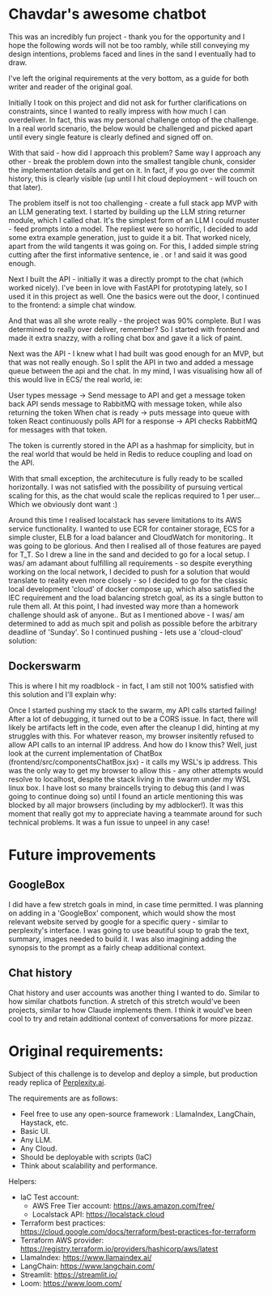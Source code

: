 # Chavdar's awesome chatbot
This was an incredibly fun project - thank you for the opportunity and I hope the following words will not be too rambly, while still conveying my design intentions, problems faced and lines in the sand I eventually had to draw.

I've left the original requirements at the very bottom, as a guide for both writer and reader of the original goal.

Initially I took on this project and did not ask for further clarifications on constraints, since I wanted to really impress with how much I can overdeliver. In fact, this was my personal challenge ontop of the challenge. In a real world scenario, the below would be challenged and picked apart until every single feature is clearly defined and signed off on.

With that said - how did I approach this problem? Same way I approach any other - break the problem down into the smallest tangible chunk, consider the implementation details and get on it. In fact, if you go over the commit history, this is clearly visible (up until I hit cloud deployment - will touch on that later).

The problem itself is not too challenging - create a full stack app MVP with an LLM generating text. I started by building up the LLM string returner module, which I called chat. It's the simplest form of an LLM I could muster - feed prompts into a model. The repliest were so horrific, I decided to add some extra example generation, just to guide it a bit. That worked nicely, apart from the wild tangents it was going on. For this, I added simple string cutting after the first informative sentence, ie . or ! and said it was good enough.

Next I built the API - initially it was a directly prompt to the chat (which worked nicely). I've been in love with FastAPI for prototyping lately, so I used it in this project as well. One the basics were out the door, I continued to the frontend: a simple chat window. 

And that was all she wrote really - the project was 90% complete. But I was determined to really over deliver, remember? So I started with frontend and made it extra snazzy, with a rolling chat box and gave it a lick of paint. 

Next was the API - I knew what I had built was good enough for an MVP, but that was not really enough. So I split the API in two and added a message queue between the api and the chat. In my mind, I was visualising how all of this would live in ECS/ the real world, ie:

User types message -> Send message to API and get a message token back
API sends message to RabbitMQ with message token, while also returning the token
When chat is ready -> puts message into queue with token 
React continuously polls API for a response -> API checks RabbitMQ for messages with that token.

The token is currently stored in the API as a hashmap for simplicity, but in the real world that would be held in Redis to reduce coupling and load on the API.

With that small exception, the architecuture is fully ready to be scalled horizontally. I was not satisfied with the possibility of pursuing vertical scaling for this, as the chat would scale the replicas required to 1 per user... Which we obviously dont want :)

Around this time I realised localstack has severe limitations to its AWS service functionality. I wanted to use ECR for container storage, ECS for a simple cluster, ELB for a load balancer and CloudWatch for monitoring.. It was going to be glorious. And then I realised all of those features are payed for T_T. So I drew a line in the sand and decided to go for a local setup. I was/ am adamant about fulfilling all requirements - so despite everything working on the local network, I decided to push for a solution that would translate to reality even more closely - so I decided to go for the classic local development 'cloud' of docker compose up, which also satisfied the IEC requirement and the load balancing stretch goal, as its a single button to rule them all. At this point, I had invested way more than a homework challenge should ask of anyone.. But as I mentioned above - I was/ am determined to add as much spit and polish as possible before the arbitrary deadline of 'Sunday'. So I continued pushing - lets use a 'cloud-cloud' solution:

## Dockerswarm

This is where I hit my roadblock - in fact, I am still not 100% satisfied with this solution and I'll explain why:

Once I started pushing my stack to the swarm, my API calls started failing! After a lot of debugging, it turned out to be a CORS issue. In fact, there will likely be artifacts left in the code, even after the cleanup I did, hinting at my struggles with this. For whatever reason, my browser insitently refused to allow API calls to an internal IP address. And how do I know this? Well, just look at the current implementation of ChatBox (frontend/src/componentsChatBox.jsx) - it calls my WSL's ip address. This was the only way to get my browser to allow this - any other attempts would resolve to localhost, despite the stack living in the swarm under my WSL linux box. I have lost so many braincells trying to debug this (and I was going to continue doing so) until I found an article mentioning this was blocked by all major browsers (including by my adblocker!). It was this moment that really got my to appreciate having a teammate around for such technical problems. It was a fun issue to unpeel in any case!

# Future improvements

## GoogleBox
I did have a few stretch goals in mind, in case time permitted. I was planning on adding in a 'GoogleBox' component, which would show the most relevant website served by google for a specific query - similar to perplexity's interface. I was going to use beautiful soup to grab the text, summary, images needed to build it. I was also imagining adding the synopsis to the prompt as a fairly cheap additional context.

## Chat history
Chat history and user accounts was another thing I wanted to do. Similar to how similar chatbots function. A stretch of this stretch would've been projects, similar to how Claude implements them. I think it would've been cool to try and retain additional context of conversations for more pizzaz.


# Original requirements:
Subject of this challenge is to develop and deploy a simple, but production ready replica of [Perplexity.ai](https://www.perplexity.ai/).

The requirements are as follows:
* Feel free to use any open-source framework : LlamaIndex, LangChain, Haystack, etc.
* Basic UI.
* Any LLM.
* Any Cloud.
* Should be deployable with scripts (IaC)
* Think about scalability and performance.<br>



Helpers:

- IaC Test account:
  - AWS Free Tier account: <https://aws.amazon.com/free/>
  - Localstack API: <https://localstack.cloud>
- Terraform best practices: <https://cloud.google.com/docs/terraform/best-practices-for-terraform>
- Terraform AWS provider: <https://registry.terraform.io/providers/hashicorp/aws/latest>
- LlamaIndex: <https://www.llamaindex.ai/>
- LangChain: <https://www.langchain.com/>
- Streamlit: <https://streamlit.io/>
- Loom: <https://www.loom.com/>
